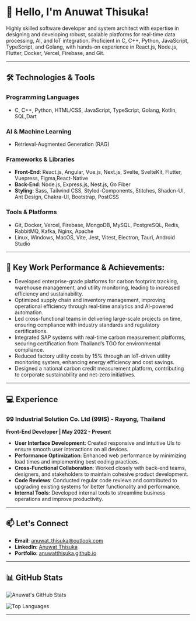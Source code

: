# 👋 Hello, I'm Anuwat Thisuka!

Highly skilled software developer and system architect with expertise in designing and developing robust, scalable platforms for real-time data processing, AI, and IoT integration. Proficient in C, C++, Python, JavaScript, TypeScript, and Golang, with hands-on experience in React.js, Node.js, Flutter, Docker, Vercel, Firebase, and Git.

---

## 🛠️ Technologies & Tools

### Programming Languages
- C, C++, Python, HTML/CSS, JavaScript, TypeScript, Golang, Kotlin, SQL,Dart

### AI & Machine Learning
- Retrieval-Augmented Generation (RAG)

### Frameworks & Libraries
- **Front-End**: React.js, Angular, Vue.js, Next.js, Svelte, SvelteKit, Flutter, Vuepress, Figma,React-Native
- **Back-End**: Node.js, Express.js, Nest.js, Go Fiber
- **Styling**: Sass, Tailwind CSS, Styled-Components, Stitches, Shadcn-UI, Ant Design, Chakra-UI, Bootstrap, PostCSS

### Tools & Platforms
- Git, Docker, Vercel, Firebase, MongoDB, MySQL, PostgreSQL, Redis, RabbitMQ, Kafka, Nginx, Apache
- Linux, Windows, MacOS, Vite, Jest, Vitest, Electron, Tauri, Android Studio

---

## 🚀 Key Work Performance & Achievements:
- Developed enterprise-grade platforms for carbon footprint tracking, warehouse management, and utility monitoring, leading to increased efficiency and sustainability.
- Optimized supply chain and inventory management, improving operational efficiency through real-time analytics and AI-powered automation.
- Led cross-functional teams in delivering large-scale projects on time, ensuring compliance with industry standards and regulatory certifications.
- Integrated SAP systems with real-time carbon measurement platforms, securing certification from Thailand’s TGO for environmental compliance.
- Reduced factory utility costs by 15% through an IoT-driven utility monitoring system, enhancing energy efficiency and cost savings.
- Designed a national carbon credit measurement platform, contributing to corporate sustainability and net-zero initiatives.

---

## 💻 Experience

### **99 Industrial Solution Co. Ltd (99IS)** - Rayong, Thailand  
**Front-End Developer | May 2022 - Present**

- **User Interface Development**: Created responsive and intuitive UIs to ensure smooth user interactions on all devices.
- **Performance Optimization**: Enhanced web performance by minimizing load times and implementing best coding practices.
- **Cross-Functional Collaboration**: Worked closely with back-end teams, designers, and stakeholders to maintain cohesive product development.
- **Code Reviews**: Conducted regular code reviews and contributed to upgrading existing systems for better functionality and performance.
- **Internal Tools**: Developed internal tools to streamline business operations and improve productivity.

---

## 📫 Let's Connect

- **Email**: [anuwat_thisuka@outlook.com](mailto:anuwat_thisuka@outlook.com)
- **LinkedIn**: [Anuwat Thisuka](https://www.linkedin.com/in/anuwat-thisuka-0b1b3b1b3/)
- **Portfolio**: [anuwatthisuka.github.io](https://anuwatthisuka.github.io/)

---

## 📊 GitHub Stats

![Anuwat's GitHub Stats](https://github-readme-stats.vercel.app/api?username=anuwatthisuka&show_icons=true&theme=radical)

![Top Languages](https://github-readme-stats.vercel.app/api/top-langs/?username=anuwatthisuka&layout=compact&theme=radical)

---
